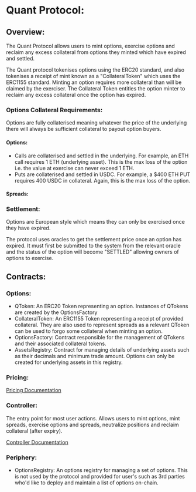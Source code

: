 # Quant Protocol:

## Overview:

The Quant Protocol allows users to mint options, exercise options and reclaim any excess collateral from options they minted which have expired and settled.

The Quant protocol tokenises options using the ERC20 standard, and also tokenises a receipt of mint known as a "CollateralToken" which uses the ERC1155 standard. Minting an option requires more collateral than will be claimed by the exerciser. The Collateral Token entitles the option minter to reclaim any excess collateral once the option has expired.

### Options Collateral Requirements:

Options are fully collaterised meaning whatever the price of the underlying there will always be sufficient collateral to payout option buyers.

#### Options:

- Calls are collaterised and settled in the underlying. For example, an ETH call requires 1 ETH (underlying asset). This is the max loss of the option i.e. the value at exercise can never exceed 1 ETH.
- Puts are collaterised and settled in USDC. For example, a $400 ETH PUT requires 400 USDC in collateral. Again, this is the max loss of the option.

#### Spreads:

### Settlement:

Options are European style which means they can only be exercised once they have expired.

The protocol uses oracles to get the settlement price once an option has expired. It must first be submitted to the system from the relevant oracle and the status of the option will become "SETTLED" allowing owners of options to exercise.

## Contracts:

### Options:

- QToken: An ERC20 Token representing an option. Instances of QTokens are created by the OptionsFactory
- CollateralToken: An ERC1155 Token representing a receipt of provided collateral. They are also used to represent spreads as a relevant QToken can be used to forgo some collateral when minting an option.
- OptionsFactory: Contract responsible for the management of QTokens and their associated collateral tokens.
- AssetsRegistry: Contract for managing details of underlying assets such as their decimals and minimum trade amount. Options can only be created for underlying assets in this registry.

### Pricing:

[Pricing Documentation](PRICING.md)

### Controller:

The entry point for most user actions. Allows users to mint options, mint spreads, exercise options and spreads, neutralize positions and reclaim collateral (after expiry).

[Controller Documentation](CONTROLLER.md)

### Periphery:

- OptionsRegistry: An options registry for managing a set of options. This is not used by the protocol and provided for user's such as 3rd parties who'd like to deploy and maintain a list of options on-chain.
